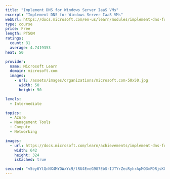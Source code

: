 ```yaml
---
title: "Implement DNS for Windows Server IaaS VMs"
excerpt: "Implement DNS for Windows Server IaaS VMs"
webUrl: https://docs.microsoft.com/en-us/learn/modules/implement-dns-for-windows-server-iaas-virtual-machines/
type: course
price: Free
length: PT50M
ratings:
  count: 31
  average: 4.7419353
heat: 50

provider:
  name: Microsoft Learn
  domain: microsoft.com
  images:
    - url: /assets/images/organizations/microsoft.com-50x50.jpg
      width: 50
      height: 50

levels:
  - Intermediate

topics:
  - Azure
  - Management Tools
  - Compute
  - Networking

images:
  - url: https://docs.microsoft.com/learn/achievements/implement-dns-for-windows-server-iaas-vm-social.png
    width: 642
    height: 324
    isCached: true

secured: "v5ey6YlQnNX4MYOWxYc9/lRU4EveG9G7EbSrIJTYrZecRyhrApMO3mPDRjsKQaN3IhLQDC9Zuq2sSh8nWfwWnXkjW5PTafeLzPKjhNHMyy6rfYZXtWk6yW1KhRvRAifaNVB7LTsL94/JfarQnVm5zlWWzmL5yd8I0YMo4q9jRX9XuCuMzAgdtEtDtICL0xStLWBdEpInizzs7e/mKKOyTDzTAnJJploWjS9YAHuRa0AF7y+25/YneQKRtESi0yZxaZ4IJBhEmoxw9ug3BuE1hN0XHKbLtkLtngsmPTFLUz6Xwbzt90eByLA3QnrGf+mWbAeeLfPpMfvg2X64ikdMba5zmBtae1QAUNJP7tx0evdTYhzxl1t8Bos3k4WHH0Kfl7Q9yJ7c5IbPKe5WCFlSbby7rJj+4zuty35s4rFPTgA=;jEGrjuhi9YtthRbgg0H1KA=="
---
```


